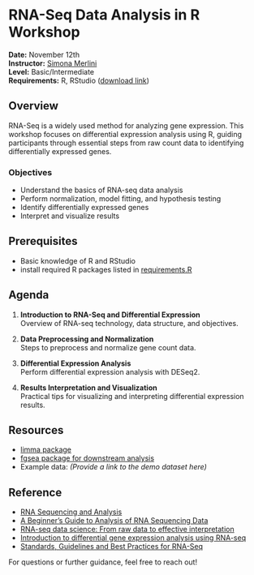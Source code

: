 # RNA-Seq Data Analysis in R Workshop

**Date:** November 12th  
**Instructor:** [Simona Merlini](https://merlinis12.github.io/merlinisimona.github.io/)  
**Level:** Basic/Intermediate  
**Requirements:** R, RStudio ([download link](https://rstudio-education.github.io/hopr/starting.html))  

## Overview
RNA-Seq is a widely used method for analyzing gene expression. This workshop focuses on differential expression analysis using R, guiding participants through essential steps from raw count data to identifying differentially expressed genes.

### Objectives
- Understand the basics of RNA-seq data analysis
- Perform normalization, model fitting, and hypothesis testing
- Identify differentially expressed genes
- Interpret and visualize results

## Prerequisites
- Basic knowledge of R and RStudio
- install required R packages listed in [requirements.R](https://github.com/merlinis12/RNA-Seq-Data-Analysis-in-R/blob/main/requirements.R)


## Agenda
1. **Introduction to RNA-Seq and Differential Expression**  
   Overview of RNA-seq technology, data structure, and objectives.

2. **Data Preprocessing and Normalization**  
   Steps to preprocess and normalize gene count data.

3. **Differential Expression Analysis**  
   Perform differential expression analysis with DESeq2.

4. **Results Interpretation and Visualization**  
   Practical tips for visualizing and interpreting differential expression results.

## Resources
- [limma package](https://bioconductor.org/packages/release/bioc/html/limma.html)
- [fgsea package for downstream analysis](https://bioconductor.org/packages/release/bioc/html/fgsea.html)
- Example data: *(Provide a link to the demo dataset here)*

## Reference
- [RNA Sequencing and Analysis](https://pmc.ncbi.nlm.nih.gov/articles/PMC4863231/#:~:text=RNA%20sequencing%20(RNA%2DSeq),Crick%201958;%20Crick%201970)
- [A Beginner’s Guide to Analysis of RNA Sequencing Data](https://pmc.ncbi.nlm.nih.gov/articles/PMC6096346/#:~:text=A%20major%20goal%20of%20RNA,unrelated%20to%20the%20designed%20experiment)
- [RNA-seq data science: From raw data to effective interpretation](https://www.frontiersin.org/journals/genetics/articles/10.3389/fgene.2023.997383/full)
- [Introduction to differential gene expression analysis using
RNA-seq](http://www.bea.ki.se/documents/Intro2RNAseq.pdf)
- [Standards, Guidelines and Best Practices for RNA-Seq](https://genome.ucsc.edu/ENCODE/protocols/dataStandards/ENCODE_RNAseq_Standards_V1.0.pdf)


For questions or further guidance, feel free to reach out!
